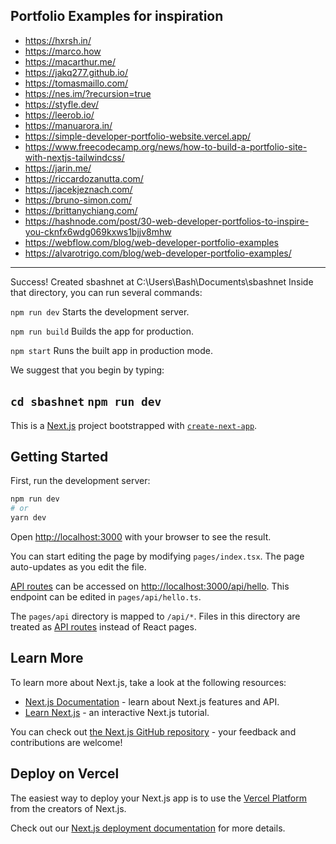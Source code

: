 ## Portfolio Examples for inspiration
- https://hxrsh.in/
- https://marco.how
- https://macarthur.me/
- https://jakq277.github.io/
- https://tomasmaillo.com/
- https://nes.im/?recursion=true
- https://styfle.dev/
- https://leerob.io/
- https://manuarora.in/
- https://simple-developer-portfolio-website.vercel.app/
- https://www.freecodecamp.org/news/how-to-build-a-portfolio-site-with-nextjs-tailwindcss/
- https://jarin.me/
- https://riccardozanutta.com/
- https://jacekjeznach.com/
- https://bruno-simon.com/
- https://brittanychiang.com/
- https://hashnode.com/post/30-web-developer-portfolios-to-inspire-you-cknfx6wdg069kxws1bjjv8mhw
- https://webflow.com/blog/web-developer-portfolio-examples
- https://alvarotrigo.com/blog/web-developer-portfolio-examples/

---
Success! Created sbashnet at C:\Users\Bash\Documents\sbashnet
Inside that directory, you can run several commands:

  `npm run dev`
    Starts the development server.

  `npm run build`
    Builds the app for production.

  `npm start`
    Runs the built app in production mode.

We suggest that you begin by typing:

  `cd sbashnet`
  `npm run dev`
---
This is a [Next.js](https://nextjs.org/) project bootstrapped with [`create-next-app`](https://github.com/vercel/next.js/tree/canary/packages/create-next-app).

## Getting Started

First, run the development server:

```bash
npm run dev
# or
yarn dev
```

Open [http://localhost:3000](http://localhost:3000) with your browser to see the result.

You can start editing the page by modifying `pages/index.tsx`. The page auto-updates as you edit the file.

[API routes](https://nextjs.org/docs/api-routes/introduction) can be accessed on [http://localhost:3000/api/hello](http://localhost:3000/api/hello). This endpoint can be edited in `pages/api/hello.ts`.

The `pages/api` directory is mapped to `/api/*`. Files in this directory are treated as [API routes](https://nextjs.org/docs/api-routes/introduction) instead of React pages.

## Learn More

To learn more about Next.js, take a look at the following resources:

- [Next.js Documentation](https://nextjs.org/docs) - learn about Next.js features and API.
- [Learn Next.js](https://nextjs.org/learn) - an interactive Next.js tutorial.

You can check out [the Next.js GitHub repository](https://github.com/vercel/next.js/) - your feedback and contributions are welcome!

## Deploy on Vercel

The easiest way to deploy your Next.js app is to use the [Vercel Platform](https://vercel.com/new?utm_medium=default-template&filter=next.js&utm_source=create-next-app&utm_campaign=create-next-app-readme) from the creators of Next.js.

Check out our [Next.js deployment documentation](https://nextjs.org/docs/deployment) for more details.
